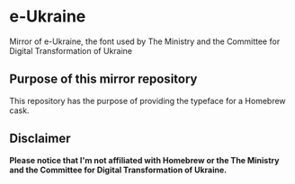 # e-Ukraine
Mirror of e-Ukraine, the font used by The Ministry and the Committee for Digital Transformation of Ukraine

## Purpose of this mirror repository
This repository has the purpose of providing the typeface for a Homebrew cask.

## Disclaimer
**Please notice that I'm not affiliated with Homebrew or the The Ministry and the Committee for Digital Transformation of Ukraine.**
